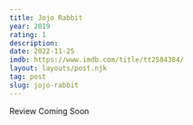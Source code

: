 ```yaml
---
title: Jojo Rabbit
year: 2019
rating: 1
description: 
date: 2022-11-25
imdb: https://www.imdb.com/title/tt2584384/
layout: layouts/post.njk
tag: post
slug: jojo-rabbit
---
```


Review Coming Soon